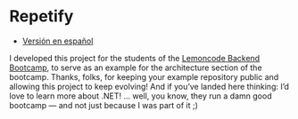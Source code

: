 # Repetify

- [Versión en español](readme.es.md)

I developed this project for the students of the [Lemoncode Backend Bootcamp](https://lemoncode.net/bootcamp-backend#bootcamp-backend/inicio), to serve as an example for the architecture section of the bootcamp. Thanks, folks, for keeping your example repository public and allowing this project to keep evolving! And if you’ve landed here thinking: I’d love to learn more about .NET! … well, you know, they run a damn good bootcamp — and not just because I was part of it ;)

